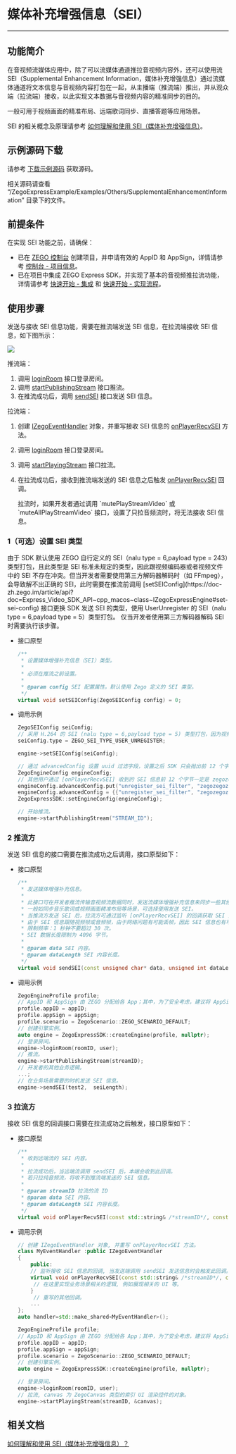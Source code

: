 # 媒体补充增强信息（SEI）

- - -

## 功能简介

在音视频流媒体应用中，除了可以流媒体通道推拉音视频内容外，还可以使用流 SEI（Supplemental Enhancement Information，媒体补充增强信息）通过流媒体通道将文本信息与音视频内容打包在一起，从主播端（推流端）推出，并从观众端（拉流端）接收，以此实现文本数据与音视频内容的精准同步的目的。

一般可用于视频画面的精准布局、远端歌词同步、直播答题等应用场景。

<Note title="说明">


SEI 的相关概念及原理请参考 [如何理解和使用 SEI（媒体补充增强信息）](https://doc-zh.zego.im/faq/sei)。
</Note>

## 示例源码下载

请参考 [下载示例源码](https://doc-zh.zego.im/article/14904) 获取源码。

相关源码请查看 “/ZegoExpressExample/Examples/Others/SupplementalEnhancementInformation” 目录下的文件。

## 前提条件

在实现 SEI 功能之前，请确保：

- 已在 [ZEGO 控制台](https://console.zego.im) 创建项目，并申请有效的 AppID 和 AppSign，详情请参考 [控制台 - 项目信息](/console/project-info)。
- 已在项目中集成 ZEGO Express SDK，并实现了基本的音视频推拉流功能，详情请参考 [快速开始 - 集成](https://doc-zh.zego.im/article/14902) 和 [快速开始 - 实现流程](https://doc-zh.zego.im/article/14903)。


## 使用步骤

发送与接收 SEI 信息功能，需要在推流端发送 SEI 信息，在拉流端接收 SEI 信息，如下图所示：

<Frame width="512" height="auto" caption=""><img src="https://doc-media.zego.im/sdk-doc/Pics/Common/ZegoExpressEngine/send_and_recv_sei_Andriod_new.png" /></Frame>

推流端：

1. 调用 [loginRoom](https://doc-zh.zego.im/article/api?doc=Express_Video_SDK_API~cpp_macos~class~IZegoExpressEngine#login-room) 接口登录房间。
2. 调用 [startPublishingStream](https://doc-zh.zego.im/article/api?doc=Express_Video_SDK_API~cpp_macos~class~IZegoExpressEngine#start-publishing-stream) 接口推流。
3. 在推流成功后，调用 [sendSEI](https://doc-zh.zego.im/article/api?doc=Express_Video_SDK_API~cpp_macos~class~IZegoExpressEngine#send-sei) 接口发送 SEI 信息。

拉流端：

1. 创建 [IZegoEventHandler](https://doc-zh.zego.im/article/api?doc=Express_Video_SDK_API~cpp_macos~class~IZegoEventHandler) 对象，并重写接收 SEI 信息的 [onPlayerRecvSEI](https://doc-zh.zego.im/article/api?doc=Express_Video_SDK_API~cpp_macos~class~IZegoEventHandler#on-player-recv-sei) 方法。
2. 调用 [loginRoom](https://doc-zh.zego.im/article/api?doc=Express_Video_SDK_API~cpp_macos~class~IZegoExpressEngine#login-room) 接口登录房间。
3. 调用 [startPlayingStream](https://doc-zh.zego.im/article/api?doc=Express_Video_SDK_API~cpp_macos~class~IZegoExpressEngine#start-playing-stream) 接口拉流。
4. 在拉流成功后，接收到推流端发送的 SEI 信息之后触发 [onPlayerRecvSEI](https://doc-zh.zego.im/article/api?doc=Express_Video_SDK_API~cpp_macos~class~IZegoEventHandler#on-player-recv-sei) 回调。

    <Note title="说明">
    拉流时，如果开发者通过调用 `mutePlayStreamVideo` 或 `muteAllPlayStreamVideo` 接口，设置了只拉音频流时，将无法接收 SEI 信息。
    </Note>

### 1（可选）设置 SEI 类型

<Accordion title="设置 SEI 类型" defaultOpen="false">
由于 SDK 默认使用 ZEGO 自行定义的 SEI（nalu type = 6,payload type = 243）类型打包，且此类型是 SEI 标准未规定的类型，因此跟视频编码器或者视频文件中的 SEI 不存在冲突。但当开发者需要使用第三方解码器解码时（如 FFmpeg），会导致解不出正确的 SEI，此时需要在推流前调用 [setSEIConfig](https://doc-zh.zego.im/article/api?doc=Express_Video_SDK_API~cpp_macos~class~IZegoExpressEngine#set-sei-config) 接口更换 SDK 发送 SEI 的类型，使用 UserUnregister 的 SEI（nalu type = 6,payload type = 5）类型打包。

<Note title="说明">
仅当开发者使用第三方解码器解码 SEI 时需要执行该步骤。
</Note>


- 接口原型

    ```cpp
    /**
     * 设置媒体增强补充信息（SEI）类型。
     *
     * 必须在推流之前设置。
     *
     * @param config SEI 配置属性。默认使用 Zego 定义的 SEI 类型。
     */
    virtual void setSEIConfig(ZegoSEIConfig config) = 0;
    ```

- 调用示例

    ```cpp
    ZegoSEIConfig seiConfig;
    // 采用 H.264 的 SEI (nalu type = 6,payload type = 5) 类型打包，因为视频编码器自身会产生 payload type 为 5 的 SEI，或者使用视频文件推流时，视频文件中也可能存在这样的 SEI，所以使用此类型时，用户需要把 uuid + content 当作 buffer 塞给 SEI 发送接口；此时为了区别视频编码器自身产生的 SEI， App 在发送此类型 SEI 时，可以填写业务特定的 uuid（uuid长度为16字节），接收方使用 SDK 解析 payload type 为 5 的 SEI 时，会根据设置的过滤字符串过滤出 uuid相符的 SEI 抛给业务，如果没有设置过滤字符串，SDK 会把所有收到的 SEI 都抛给开发者。
    seiConfig.type = ZEGO_SEI_TYPE_USER_UNREGISTER;

    engine->setSEIConfig(seiConfig);

    // 通过 advancedConfig 设置 uuid 过滤字段，设置之后 SDK 只会抛出前 12 个字节为开发者所设置 uuid 的 SEI。
    ZegoEngineConfig engineConfig;
    // 其他用户通过 [onPlayerRecvSEI] 收到的 SEI 信息前 12 个字节一定是 zegozegozego，其他会被过滤。
    engineConfig.advancedConfig.put("unregister_sei_filter", "zegozegozego");
    engineConfig.advancedConfig = {{"unregister_sei_filter", "zegozegozego"}};
    ZegoExpressSDK::setEngineConfig(engineConfig);

    // 开始推流。
    engine->startPublishingStream("STREAM_ID");
    ```
</Accordion>


### 2 推流方

发送 SEI 信息的接口需要在推流成功之后调用，接口原型如下：

- 接口原型

    ```cpp
    /**
     * 发送媒体增强补充信息。
     *
     * 此接口可在开发者推流传输音视频流数据同时，发送流媒体增强补充信息来同步一些其他附加信息。
     * 一般如同步音乐歌词或视频画面精准布局等场景，可选择使用发送 SEI。
     * 当推流方发送 SEI 后，拉流方可通过监听 [onPlayerRecvSEI] 的回调获取 SEI 内容。
     * 由于 SEI 信息跟随视频帧或音频帧，由于网络问题有可能丢帧，因此 SEI 信息也有可能丢，为解决这种情况，应该在限制频率内多发几次。
     * 限制频率：1 秒钟不要超过 30 次。
     * SEI 数据长度限制为 4096 字节。
     *
     * @param data SEI 内容。
     * @param dataLength SEI 内容长度。
     */
    virtual void sendSEI(const unsigned char* data, unsigned int dataLength) = 0;
    ```

- 调用示例

    ```cpp
    ZegoEngineProfile profile;
    // AppID 和 AppSign 由 ZEGO 分配给各 App；其中，为了安全考虑，建议将 AppSign 存储在 App 的业务后台，需要使用时从后台获取。
    profile.appID = appID;
    profile.appSign = appSign;
    profile.scenario = ZegoScenario::ZEGO_SCENARIO_DEFAULT;
    // 创建引擎实例。
    auto engine = ZegoExpressSDK::createEngine(profile, nullptr);
    // 登录房间。
    engine->loginRoom(roomID, user);
    // 推流。
    engine->startPublishingStream(streamID);
    // 开发者的其他业务逻辑。
    ...;
    // 在业务场景需要的时机发送 SEI 信息。
    engine->sendSEI(test2,  seiLength);
    ```

### 3 拉流方

接收 SEI 信息的回调接口需要在拉流成功之后触发，接口原型如下：

- 接口原型

    ```cpp
    /**
     * 收到远端流的 SEI 内容。
     *
     * 拉流成功后，当远端流调用 sendSEI 后，本端会收到此回调。
     * 若只拉纯音频流，将收不到推流端发送的 SEI 信息。
     *
     * @param streamID 拉流的流 ID
     * @param data SEI 内容。
     * @param dataLength SEI 内容长度。
     */
    virtual void onPlayerRecvSEI(const std::string& /*streamID*/, const unsigned char* /*data*/, unsigned int /*dataLength*/);
    ```

- 调用示例

    ```cpp
    // 创建 IZegoEventHandler 对象, 并重写 onPlayerRecvSEI 方法。
    class MyEventHandler :public IZegoEventHandler
    {
        public:
        // 监听接收 SEI 信息的回调, 当发送端调用 sendSEI 发送信息时会触发此回调。
        virtual void onPlayerRecvSEI(const std::string& /*streamID*/, const unsigned char* /*data*/, unsigned int /*dataLength*/) {
         // 在这里实现业务场景相关的逻辑, 例如展现相关的 UI 等。
        }
         // 重写的其他回调。
        ...
    };
    auto handler=std::make_shared<MyEventHandler>();

    ZegoEngineProfile profile;
    // AppID 和 AppSign 由 ZEGO 分配给各 App；其中，为了安全考虑，建议将 AppSign 存储在 App 的业务后台，需要使用时从后台获取。
    profile.appID = appID;
    profile.appSign = appSign;
    profile.scenario = ZegoScenario::ZEGO_SCENARIO_DEFAULT;
    // 创建引擎实例。
    auto engine = ZegoExpressSDK::createEngine(profile, nullptr);

    // 登录房间。
    engine->loginRoom(roomID, user);
    // 拉流, canvas 为 ZegoCanvas 类型的索引 UI 渲染控件的对象。
    engine->startPlayingStream(streamID, &canvas);
    ```


## 相关文档

[如何理解和使用 SEI（媒体补充增强信息）？](https://doc-zh.zego.im/faq/sei)

<Content />
